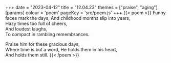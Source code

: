 +++
date = "2023-04-12"
title = "12.04.23"
themes = ["praise", "aging"]
[params]
  colour = 'poem'
  pageKey = 'src/poem.js'
+++
{{< poem >}}
Funny faces mark the days,
And childhood months slip into years,  
Hazy times too full of cheers,  
And loudest laughs,  
To compact in rambling remembrances.  
  
Praise him for these gracious days,  
Where time is but a word, He holds them in his heart,  
And holds them still.
{{< /poem >}}